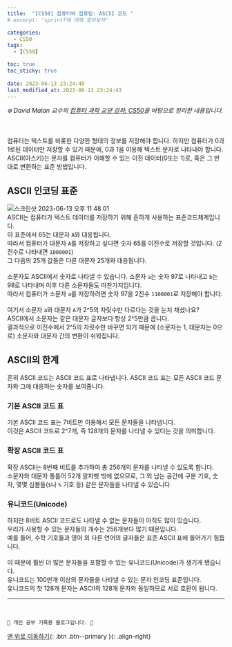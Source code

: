 ```yaml
---
title:  "[CS50] 컴퓨터와 컴퓨팅: ASCII 코드 "
# excerpt: "sprintf에 대해 알아보자"

categories:
  - CS50
tags:
  - [CS50]

toc: true
toc_sticky: true
 
date: 2023-06-13 23:24:40
last_modified_at: 2023-06-13 23:24:43
---
```



_❄️ David Malan 교수의 [컴퓨터 과학 교양 강좌: CS50](https://www.edwith.org/cs50/lecture/22798?isDesc=false)을 바탕으로 정리한 내용입니다._

<br>

컴퓨터는 텍스트를 비롯한 다양한 형태의 정보를 저장해야 합니다. 하지만 컴퓨터가 0과 1로된 데이터만 저장할 수 있기 때문에, 0과 1을 이용해 텍스트 문자로 나타내야 합니다.<br>
ASCII(아스키)는 문자를 컴퓨터가 이해할 수 있는 이진 데이터(0또는 1)로, 혹은 그 반대로 변환하는 표준 방법입니다.

## ASCII 인코딩 표준
![스크린샷 2023-06-13 오후 11 48 01](https://github.com/minju412/jenkins-test/assets/59405576/66aeb074-4370-4aab-be6f-77f354ca9f08)<br>
ASCII는 컴퓨터가 텍스트 데이터를 저장하기 위해 흔하게 사용하는 표준코드체계입니다.<br>
이 표준에서 65는 대문자 `A`와 대응됩니다. <br>
따라서 컴퓨터가 대문자 `A`를 저장하고 싶다면 숫자 65를 이진수로 저장할 것입니다. (2진수로 나타내면 `1000001`)<br>
그 다음의 25개 값들은 다른 대문자 25개와 대응됩니다.<br><br>
소문자도 ASCII에서 숫자로 나타낼 수 있습니다. 소문자 `a`는 숫자 97로 나타내고 `b`는 98로 나타내며 이후 다른 소문자들도 마찬가지입니다.<br>
따라서 컴퓨터가 소문자 `a`를 저장하려면 숫자 97을 2진수 `1100001`로 저장해야 합니다.<br><br>
여기서 소문자 `a`와 대문자 `A`가 2^5의 자릿수만 다르다는 것을 눈치 채셨나요?<br>
ASCII에서 소문자는 같은 대문자 글자보다 항상 2^5만큼 큽니다.<br>
결과적으로 이진수에서 2^5의 자릿수만 바꾸면 되기 때문에 (소문자는 1, 대문자는 0으로) 소문자와 대문자 간의 변환이 쉬워집니다.

## ASCII의 한계
흔히 ASCII 코드는 ASCII 코드 표로 나타냅니다. ASCII 코드 표는 모든 ASCII 코드 문자와 그에 대응하는 숫자를 보여줍니다.

### 기본 ASCII 코드 표
기본 ASCII 코드 표는 7비트만 이용해서 모든 문자들을 나타냅니다. <br>
이것은 ASCII 코드로 2^7개, 즉 128개의 문자를 나타낼 수 있다는 것을 의미합니다.

### 확장 ASCII 코드 표
확장 ASCII는 8번째 비트를 추가하여 총 256개의 문자를 나타낼 수 있도록 합니다.<br>
소문자와 대문자 통틀어 52개 알파벳 밖에 없으므로, 그 외 남는 공간에 구분 기호, 숫자, 몇몇 심볼들(`$`나 `%` 기호 등) 같은 문자들을 나타낼 수 있습니다.

### 유니코드(Unicode)
하지만 8비트 ASCII 코드로도 나타낼 수 없는 문자들이 아직도 많이 있습니다. <br>
우리가 사용할 수 있는 문자들의 개수는 256개보다 많기 때문입니다.<br>
예를 들어, 수학 기호들과 영어 외 다른 언어의 글자들은 표준 ASCII 표에 들어가기 힘듭니다.<br><br>
이 때문에 훨씬 더 많은 문자들을 포함할 수 있는 유니코드(Unicode)가 생기게 됐습니다.<br>
유니코드는 100만개 이상의 문자들을 나타낼 수 있는 문자 인코딩 표준입니다.<br>
유니코드의 첫 128개 문자는 ASCII의 128개 문자와 동일하므로 서로 호환이 됩니다.














***
<br>


    💛 개인 공부 기록용 블로그입니다. 👻

[맨 위로 이동하기](#){: .btn .btn--primary }{: .align-right}